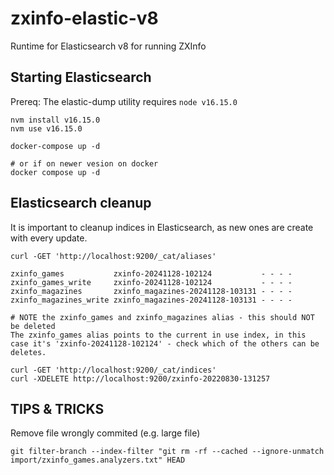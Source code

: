# zxinfo-elastic-v8
Runtime for Elasticsearch v8 for running ZXInfo

## Starting Elasticsearch

Prereq: The elastic-dump utility requires `node v16.15.0`
```
nvm install v16.15.0
nvm use v16.15.0
```

````
docker-compose up -d

# or if on newer vesion on docker
docker compose up -d
````

## Elasticsearch cleanup
It is important to cleanup indices in Elasticsearch, as new ones are create with every update.

```
curl -GET 'http://localhost:9200/_cat/aliases'

zxinfo_games           zxinfo-20241128-102124           - - - -
zxinfo_games_write     zxinfo-20241128-102124           - - - -
zxinfo_magazines       zxinfo_magazines-20241128-103131 - - - -
zxinfo_magazines_write zxinfo_magazines-20241128-103131 - - - -

# NOTE the zxinfo_games and zxinfo_magazines alias - this should NOT be deleted
The zxinfo_games alias points to the current in use index, in this case it's 'zxinfo-20241128-102124' - check which of the others can be deletes.

curl -GET 'http://localhost:9200/_cat/indices'
curl -XDELETE http://localhost:9200/zxinfo-20220830-131257
```

## TIPS & TRICKS
Remove file wrongly commited (e.g. large file)

```
git filter-branch --index-filter "git rm -rf --cached --ignore-unmatch import/zxinfo_games.analyzers.txt" HEAD
```